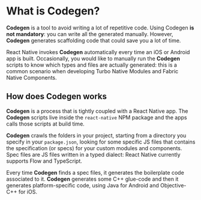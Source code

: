 # What is Codegen?

**Codegen** is a tool to avoid writing a lot of repetitive code. Using Codegen **is not mandatory**: you can write all the generated manually. However, **Codegen** generates scaffolding code that could save you a lot of time.

React Native invokes **Codegen** automatically every time an iOS or Android app is built. Occasionally, you would like to manually run the **Codegen** scripts to know which types and files are actually generated: this is a common scenario when developing Turbo Native Modules and Fabric Native Components.

<!-- TODO: Add links to TM and FC -->

## How does Codegen works

**Codegen** is a process that is tightly coupled with a React Native app. The **Codegen** scripts live inside the `react-native` NPM package and the apps calls those scripts at build time.

**Codegen** crawls the folders in your project, starting from a directory you specify in your `package.json`, looking for some specific JS files that contains the specification (or specs) for your custom modules and components. Spec files are JS files written in a typed dialect: React Native currently supports Flow and TypeScript.

Every time **Codegen** finds a spec files, it generates the boilerplate code associated to it. **Codegen** generates some C++ glue-code and then it generates platform-specific code, using Java for Android and Objective-C++ for iOS.

